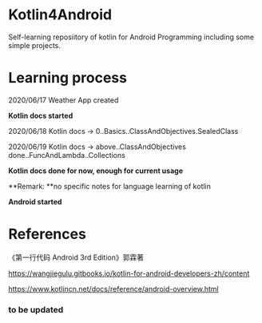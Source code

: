 # Kotlin4Android
Self-learning reposiitory of kotlin for Android Programming including some simple projects.

# Learning process
2020/06/17 Weather App created

**Kotlin docs started**

2020/06/18 Kotlin docs -> 0..Basics..ClassAndObjectives.SealedClass

2020/06/19 Kotlin docs -> above..ClassAndObjectives done..FuncAndLambda..Collections

**Kotlin docs done for now, enough for current usage**

**Remark: **no specific notes for language learning of kotlin

**Android started**

# References

《第一行代码 Android 3rd Edition》郭霖著

https://wangjiegulu.gitbooks.io/kotlin-for-android-developers-zh/content

https://www.kotlincn.net/docs/reference/android-overview.html

### to be updated


